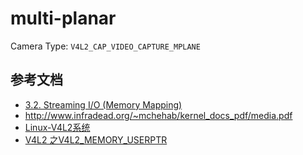 # multi-planar

Camera Type: `V4L2_CAP_VIDEO_CAPTURE_MPLANE`

## 参考文档

* [3.2. Streaming I/O (Memory Mapping)](https://linuxtv.org/downloads/v4l-dvb-apis/uapi/v4l/mmap.html#example-mapping-buffers-in-the-multi-planar-api)
* http://www.infradead.org/~mchehab/kernel_docs_pdf/media.pdf
* [Linux-V4L2系统](https://blog.csdn.net/liujia2100/article/category/2113949)
* [V4L2 之V4L2_MEMORY_USERPTR](https://blog.csdn.net/liujia2100/article/details/21561565)
